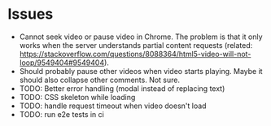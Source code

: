 # Issues

- Cannot seek video or pause video in Chrome. The problem is that it only works when the server understands partial content requests (related: https://stackoverflow.com/questions/8088364/html5-video-will-not-loop/9549404#9549404).
- Should probably pause other videos when video starts playing. Maybe it should also collapse other comments. Not sure.
- TODO: Better error handling (modal instead of replacing text)
- TODO: CSS skeleton while loading
- TODO: handle request timeout when video doesn't load
- TODO: run e2e tests in ci
